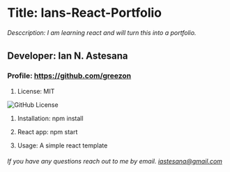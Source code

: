 
# Title: Ians-React-Portfolio

###### Desccription: I am learning react and will turn this into a portfolio.

## Developer: Ian N. Astesana

### Profile: https://github.com/greezon
1. License:
   MIT

![GitHub License](https://img.shields.io/badge/license-MIT-blue.svg)

1. Installation: npm install

1. React app: npm start   

1. Usage: A simple react template

###### If you have any questions reach out to me by email. iastesana@gmail.com
    